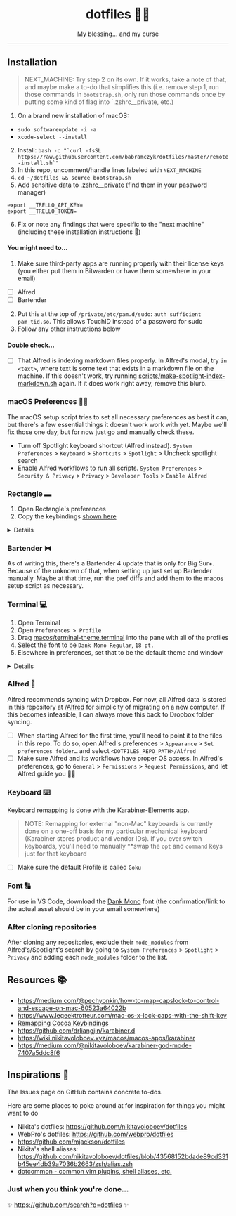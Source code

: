 <div align="center">
  <h1>dotfiles 👨‍💻</h1>
  <p>My blessing… and my curse
</div>

<hr />

## Installation

<!-- TODO: Figure out how to set up git credentials. Might have to do that before this step, or figure out some `curl` way to install this without git. See how others do it -->

> NEXT_MACHINE: Try step 2 on its own. If it works, take a note of that, and maybe make a to-do that simplifies this (i.e. remove step 1, run those commands in `bootstrap.sh`, only run those commands once by putting some kind of flag into `.zshrc\_\_private, etc.)

1. On a brand new installation of macOS:

<!-- softwareupdate: Updates and installs Apple software (like Safari, macOS, etc.) -->
<!-- xcode-select: Installs dev tools (like git, make, etc.) -->

- `sudo softwareupdate -i -a`
- `xcode-select --install`

2. Install: `` bash -c "`curl -fsSL https://raw.githubusercontent.com/babramczyk/dotfiles/master/remote-install.sh`" ``
1. In this repo, uncomment/handle lines labeled with `NEXT_MACHINE`
1. `cd ~/dotfiles && source bootstrap.sh`
1. Add sensitive data to [.zshrc\_\_private](.zshrc__private) (find them in your password manager)

```shell
export __TRELLO_API_KEY=
export __TRELLO_TOKEN=
```

6. Fix or note any findings that were specific to the "next machine" (including these installation instructions 🙂)

#### You might need to...

1. Make sure third-party apps are running properly with their license keys (you either put them in Bitwarden or have them somewhere in your email)

- [ ] Alfred
- [ ] Bartender

2. Put this at the top of `/private/etc/pam.d/sudo`: `auth sufficient pam_tid.so`. This allows TouchID instead of a password for sudo
1. Follow any other instructions below

#### Double check...

- [ ] That Alfred is indexing markdown files properly. In Alfred's modal, try `in <text>`, where text is some text that exists in a markdown file on the machine. If this doesn't work, try running [scripts/make-spotlight-index-markdown.sh](scripts/make-spotlight-index-markdown.sh) again. If it does work right away, remove this blurb.

### macOS Preferences 👨‍💻

The macOS setup script tries to set all necessary preferences as best it can, but there's a few essential things it doesn't work work with yet. Maybe we'll fix those one day, but for now just go and manually check these.

- Turn off Spotlight keyboard shortcut (Alfred instead). `System Preferences` > `Keyboard` > `Shortcuts` > `Spotlight` > Uncheck spotlight search
- Enable Alfred workflows to run all scripts. `System Preferences` > `Security & Privacy` > `Privacy` > `Developer Tools` > `Enable Alfred`

### Rectangle ▬

1. Open Rectangle's preferences
1. Copy the keybindings [shown here](/assets/rectangle-keybindings.png)

<details>
   This is done here because this keybinding changes a plist option where it's some data array, and I don't know exactly how to modify that correctly.
</details>

### Bartender ⧓

As of writing this, there's a Bartender 4 update that is only for Big Sur+. Because of the unknown of that, when setting up just set up Bartender manually. Maybe at that time, run the pref diffs and add them to the macos setup script as necessary.

### Terminal 💻

1. Open Terminal
1. Open `Preferences > Profile`
1. Drag [macos/terminal-theme.terminal](macos/terminal-theme.terminal) into the pane with all of the profiles
1. Select the font to be `Dank Mono Regular`, `18 pt.`
1. Elsewhere in preferences, set that to be the default theme and window

<details>
   Terminal's preferences are weird and nested, and I don't want to deal with that right now, and who knows, maybe I switch to iTerm one day 😅. So this is fine for now.
</details>

### Alfred 🎩

Alfred recommends syncing with Dropbox. For now, all Alfred data is stored in this repository at [/Alfred](/Alfred) for simplicity of migrating on a new computer. If this becomes infeasible, I can always move this back to Dropbox folder syncing.

- [ ] When starting Alfred for the first time, you'll need to point it to the files in this repo. To do so, open Alfred's preferences > `Appearance` > `Set preferences folder…` and select `<DOTFILES_REPO_PATH>/Alfred`
- [ ] Make sure Alfred and its workflows have proper OS access. In Alfred's preferences, go to `General` > `Permissions` > `Request Permissions`, and let Alfred guide you 🧙‍♂️

### Keyboard ⌨️

Keyboard remapping is done with the Karabiner-Elements app.

> NOTE: Remapping for external "non-Mac" keyboards is currently done on a one-off basis for my particular mechanical keyboard (Karabiner stores product and vendor IDs). If you ever switch keyboards, you'll need to manually \*\*swap the `opt` and `command` keys just for that keyboard

- [ ] Make sure the default Profile is called `Goku`

### Font 🔠

For use in VS Code, download the [Dank Mono](https://gumroad.com/l/dank-mono) font (the confirmation/link to the actual asset should be in your email somewhere)

### After cloning repositories

After cloning any repositories, exclude their `node_modules` from Alfred's/Spotlight's search by going to `System Preferences` > `Spotlight` > `Privacy` and adding each `node_modules` folder to the list.

## Resources 📚

- https://medium.com/@pechyonkin/how-to-map-capslock-to-control-and-escape-on-mac-60523a64022b
- https://www.legeektrotteur.com/mac-os-x-lock-caps-with-the-shift-key
- [Remapping Cocoa Keybindings](http://irreal.org/blog/?p=259)
- https://github.com/drliangjin/karabiner.d
- https://wiki.nikitavoloboev.xyz/macos/macos-apps/karabiner
- https://medium.com/@nikitavoloboev/karabiner-god-mode-7407a5ddc8f6

## Inspirations 📝

The Issues page on GitHub contains concrete to-dos.

Here are some places to poke around at for inspiration for things you might want to do

- Nikita's dotfiles: https://github.com/nikitavoloboev/dotfiles
- WebPro's dotfiles: https://github.com/webpro/dotfiles
- https://github.com/mjackson/dotfiles
- Nikita's shell aliases: https://github.com/nikitavoloboev/dotfiles/blob/43568152bdade89cd331b45ee4db39a7036b2663/zsh/alias.zsh
- [dotcommon - common vim plugins, shell aliases, etc.](https://github.com/Kharacternyk/dotcommon)

### Just when you think you're done...

✨ https://github.com/search?q=dotfiles ✨
